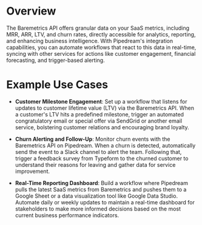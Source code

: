 # Overview

The Baremetrics API offers granular data on your SaaS metrics, including MRR, ARR, LTV, and churn rates, directly accessible for analytics, reporting, and enhancing business intelligence. With Pipedream's integration capabilities, you can automate workflows that react to this data in real-time, syncing with other services for actions like customer engagement, financial forecasting, and trigger-based alerting.

# Example Use Cases

- **Customer Milestone Engagement**: Set up a workflow that listens for updates to customer lifetime value (LTV) via the Baremetrics API. When a customer's LTV hits a predefined milestone, trigger an automated congratulatory email or special offer via SendGrid or another email service, bolstering customer relations and encouraging brand loyalty.

- **Churn Alerting and Follow-Up**: Monitor churn events with the Baremetrics API on Pipedream. When a churn is detected, automatically send the event to a Slack channel to alert the team. Following that, trigger a feedback survey from Typeform to the churned customer to understand their reasons for leaving and gather data for service improvement.

- **Real-Time Reporting Dashboard**: Build a workflow where Pipedream pulls the latest SaaS metrics from Baremetrics and pushes them to a Google Sheet or a data visualization tool like Google Data Studio. Automate daily or weekly updates to maintain a real-time dashboard for stakeholders to make more informed decisions based on the most current business performance indicators.
